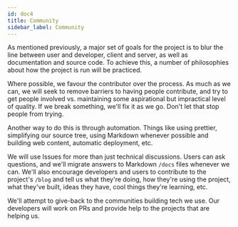 ```yaml
---
id: doc4
title: Community
sidebar_label: Community
---
```


As mentioned previously, a major set of goals for the project is to blur the line between user and developer, client and server, as well as documentation and source code. To achieve this, a number of philosophies about how the project is run will be practiced.

Where possible, we favour the contributor over the process. As much as we can, we will seek to remove barriers to having people contribute, and try to get people involved vs. maintaining some aspirational but impractical level of quality. If we break something, we'll fix it as we go. Don't let that stop people from trying.

Another way to do this is through automation. Things like using prettier, simplifying our source tree, using Markdown whenever possible and building web content, automatic deployment, etc.

We will use Issues for more than just technical discussions. Users can ask questions, and we'll migrate answers to Markdown ```/docs``` files whenever we can. We'll also encourage developers and users to contribute to the project's ```/blog``` and tell us what they're doing, how they're using the project, what they've built, ideas they have, cool things they're learning, etc.

We'll attempt to give-back to the communities building tech we use. Our developers will work on PRs and provide help to the projects that are helping us.
